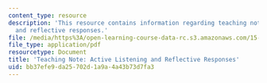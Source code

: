 ```yaml
---
content_type: resource
description: 'This resource contains information regarding teaching note: active listening
  and reflective responses.'
file: /media/https%3A/open-learning-course-data-rc.s3.amazonaws.com/15-279-management-communication-for-undergraduates-fall-2012/bb37efe9da25702d1a9a4a43b73d7fa3_MIT15_279F12_actveListng.pdf
file_type: application/pdf
resourcetype: Document
title: 'Teaching Note: Active Listening and Reflective Responses'
uid: bb37efe9-da25-702d-1a9a-4a43b73d7fa3
---
```

